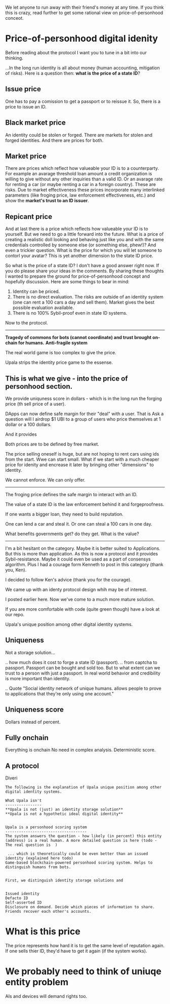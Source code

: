 
We let anyone to run away with their friend's money at any time. If you think this is crazy, read further to get some rational view on price-of-personhood conceot.


# Price-of-personhood digital idenity

Before reading about the protocol I want you to tune in a bit into our thinking.

...In the long run identity is all about money (human accounting, mitigation of risks). Here is a question then: **what is the price of a state ID**?

## Issue price
One has to pay a comission to get a passport or to reissue it. So, there is a price to issue an ID. 

## Black market price
An identity could be stolen or forged. There are markets for stolen and forged identities. And there are prices for both.

## Market price
There are prices which reflect how valueable your ID is to a counterparty. For example an avarage threshold loan amount a credit organization is willing to give without any other inquiries than a valid ID. Or an avarage rate for renting a car (or maybe renting a car in a foreign country). These are risks. Due to market effectiveness these prices incorporate many interlinked parameters (like froging price, law enforcement effectiveness, etc.) and show the **market's trust to an ID issuer**.

## Repicant price
And at last there is a price which reflects how valueable your ID is to yourself. But we need to go a little forward into the future. 
What is a price of creating a realistic doll looking and behaving just like you and with the same credentials controlled by someone else (or something else, phew!)? And even a trickier question. What is the price for which you will let someone to contorl your avatar? This is yet another dimension to the state ID price.

So what is the price of a state ID? I don't have a good answer right now. If you do please share your ideas in the comments. By sharing these thoughts I  wanted to prepare the ground for price-of-personhood concept and hopefully discussion. Here are some things to bear in mind:
1. Identity can be priced.
2. There is no direct evaluation. The risks are outside of an identity system (one can rent a 100 cars a day and sell them). Market gives the best possible evaluation available.
3. There is no 100% Sybil-proof even in state ID systems.

Now to the protocol.

-------

**Tragedy of commons for bots (cannot coordinate) and trust brought on-chain for humans.**
**Anti-fragile system**


The real world game is too complex to give the price. 

Upala strips the identity price game to the essense.

## This is what we give - into the price of personhood section. 
We provide uniquness score in dollars - which is in the long run the forging price (th sell price of a user).

DApps can now define safe margin for their "deal" with a user. That is 
Ask a question will I airdrop $1 UBI to a group of users who price themselves at 1 dollar or a 100 dollars. 


And it provides 

Both prices are to be defined by free market. 



The price selling oneself is huge, but are not hoping to rent cars using ids from the start. Wwe can start small.  What if we start with a much cheaper price for idenity and encrease it later by bringing other "dimensions" to identity.

We cannot enforce. We can only offer. 


-----


The froging price defines the safe margin to interact with an ID. 

The value of a state ID is the law enforcement behind it and forgeproofness.

If one wants a bigger loan, they need to build reputation. 

One can lend a car and steal it. Or one can steal a 100 cars in one day. 

What benefits governments get? do they get. What is the value? 

----------
I'm a bit hesitant on the category. Maybe it is better suited to Applications. But this is more than application. As this is now a protocol and it provides Sybil-resistance. Maybe it could even be used as a part of consensys algorithm. Plus I had a courage form Kenneth to post in this category (thank you, Ken). 

I decided to follow Ken's advice (thank you for the courage).

We came up with an identy protocol design whih may be of interest.

I posted earlier here. Now we've come to a much more mature solution. 

If you are more comfortable with code (quite green though) have a look at our repo.






Upala's unique position among other digital identity systems. 

## Uniqueness 
Not a storage solution...

.. how much does it cost to forge a state ID (passport). 
.. from captcha to passport. Passport can be bought and sold too. But to what extent can we trust to a person with just a passport. In real world behavior and credibility is more important than identity. 

.. Quote "Social identity network of unique humans. allows people to prove to applications that they're only using one account."

## Uniqueness score
Dollars instead of percent. 

## Fully onchain
Everything is onchain 
No need in complex analysis. Deterministic score. 

## A protocol
Diveri

    The following is the explanation of Upala unique position among other digital identity systems. 
    
    What Upala isn't
    ----------------
    **Upala is not (just) an identity storage solution**
    **Upala is not a hypothetic ideal digital identity**


    Upala is a personhood scoring system
    ------------------------------------
    The system answers the question - how likely (in percent) this entity (address) is a real human. A more detailed question is here (todo - The real question is  )

     ... which is theoretically could be even better than an issued identity (explained here todo)
    Game-based blockchain-powered personhood scoring system. Helps to distinguish humans from bots.


    First, we distinguish identity storage solutions and


    Issued identity
    Defacto ID
    Self-asserted ID
    Disclosure on demand. Decide which pieces of information to share.
    Friends recover each other's accounts. 



# What is this price

The price represents how hard it is to get the same level of reputation again. If one sells thier ID, they'd have to get it again (if the system works). 



# We probably need to think of uniuqe entity problem 
AIs and devices will demand rights too. 